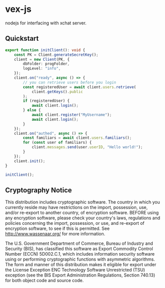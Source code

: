 # vex-js

nodejs for interfacing with xchat server.

## Quickstart

```ts
export function initClient(): void {
    const PK = Client.generateSecretKey();
    client = new Client(PK, {
        dbFolder: progFolder,
        logLevel: "info",
    });
    client.on("ready", async () => {
        // you can retrieve users before you login
        const registeredUser = await client.users.retrieve(
            client.getKeys().public
        );
        if (registeredUser) {
            await client.login();
        } else {
            await client.register("MyUsername");
            await client.login();
        }
    });
    client.on("authed", async () => {
        const familiars = await client.users.familiars();
        for (const user of familiars) {
            client.messages.send(user.userID, "Hello world!");
        }
    });
    client.init();
}

initClient();
```

## Cryptography Notice

This distribution includes cryptographic software. The country in which you currently reside may have restrictions on the import, possession, use, and/or re-export to another country, of encryption software.
BEFORE using any encryption software, please check your country's laws, regulations and policies concerning the import, possession, or use, and re-export of encryption software, to see if this is permitted.
See <http://www.wassenaar.org/> for more information.

The U.S. Government Department of Commerce, Bureau of Industry and Security (BIS), has classified this software as Export Commodity Control Number (ECCN) 5D002.C.1, which includes information security software using or performing cryptographic functions with asymmetric algorithms.
The form and manner of this distribution makes it eligible for export under the License Exception ENC Technology Software Unrestricted (TSU) exception (see the BIS Export Administration Regulations, Section 740.13) for both object code and source code.
